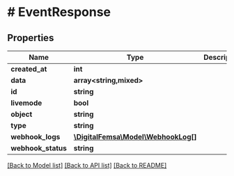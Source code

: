 # # EventResponse

## Properties

Name | Type | Description | Notes
------------ | ------------- | ------------- | -------------
**created_at** | **int** |  | [optional]
**data** | **array<string,mixed>** |  | [optional]
**id** | **string** |  | [optional]
**livemode** | **bool** |  | [optional]
**object** | **string** |  | [optional]
**type** | **string** |  | [optional]
**webhook_logs** | [**\DigitalFemsa\Model\WebhookLog[]**](WebhookLog.md) |  | [optional]
**webhook_status** | **string** |  | [optional]

[[Back to Model list]](../../README.md#models) [[Back to API list]](../../README.md#endpoints) [[Back to README]](../../README.md)

